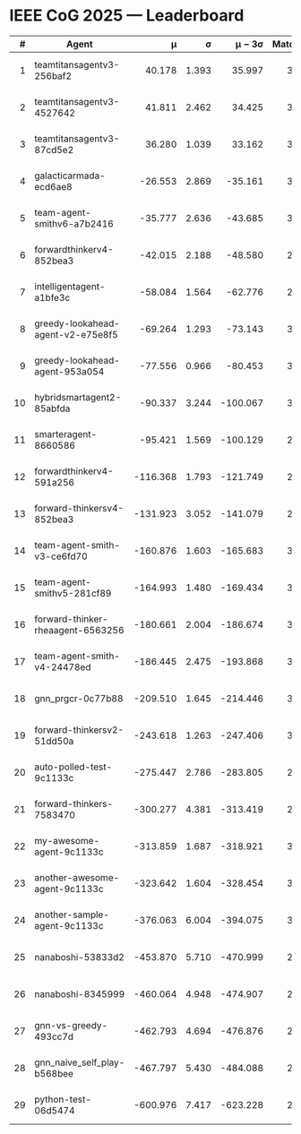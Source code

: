 # IEEE CoG 2025 — Leaderboard

| # | Agent | μ | σ | μ − 3σ | Matches | Updated |
|---:|---|---:|---:|---:|---:|---|
| 1 | teamtitansagentv3-256baf2 | 40.178 | 1.393 | 35.997 | 3492 | 2025-08-18 13:37 |
| 2 | teamtitansagentv3-4527642 | 41.811 | 2.462 | 34.425 | 3580 | 2025-08-18 13:37 |
| 3 | teamtitansagentv3-87cd5e2 | 36.280 | 1.039 | 33.162 | 3132 | 2025-08-18 13:37 |
| 4 | galacticarmada-ecd6ae8 | -26.553 | 2.869 | -35.161 | 3460 | 2025-08-18 13:37 |
| 5 | team-agent-smithv6-a7b2416 | -35.777 | 2.636 | -43.685 | 3240 | 2025-08-18 13:37 |
| 6 | forwardthinkerv4-852bea3 | -42.015 | 2.188 | -48.580 | 2636 | 2025-08-18 13:37 |
| 7 | intelligentagent-a1bfe3c | -58.084 | 1.564 | -62.776 | 2704 | 2025-08-18 13:37 |
| 8 | greedy-lookahead-agent-v2-e75e8f5 | -69.264 | 1.293 | -73.143 | 3296 | 2025-08-18 13:37 |
| 9 | greedy-lookahead-agent-953a054 | -77.556 | 0.966 | -80.453 | 3196 | 2025-08-18 13:37 |
| 10 | hybridsmartagent2-85abfda | -90.337 | 3.244 | -100.067 | 3261 | 2025-08-18 13:37 |
| 11 | smarteragent-8660586 | -95.421 | 1.569 | -100.129 | 2963 | 2025-08-18 13:37 |
| 12 | forwardthinkerv4-591a256 | -116.368 | 1.793 | -121.749 | 2841 | 2025-08-18 13:37 |
| 13 | forward-thinkersv4-852bea3 | -131.923 | 3.052 | -141.079 | 2645 | 2025-08-18 13:37 |
| 14 | team-agent-smith-v3-ce6fd70 | -160.876 | 1.603 | -165.683 | 3672 | 2025-08-18 13:37 |
| 15 | team-agent-smithv5-281cf89 | -164.993 | 1.480 | -169.434 | 3320 | 2025-08-18 13:37 |
| 16 | forward-thinker-rheaagent-6563256 | -180.661 | 2.004 | -186.674 | 3082 | 2025-08-18 13:37 |
| 17 | team-agent-smith-v4-24478ed | -186.445 | 2.475 | -193.868 | 3512 | 2025-08-18 13:37 |
| 18 | gnn_prgcr-0c77b88 | -209.510 | 1.645 | -214.446 | 3350 | 2025-08-18 13:37 |
| 19 | forward-thinkersv2-51dd50a | -243.618 | 1.263 | -247.406 | 3242 | 2025-08-18 13:37 |
| 20 | auto-polled-test-9c1133c | -275.447 | 2.786 | -283.805 | 2680 | 2025-08-18 13:37 |
| 21 | forward-thinkers-7583470 | -300.277 | 4.381 | -313.419 | 2920 | 2025-08-18 13:37 |
| 22 | my-awesome-agent-9c1133c | -313.859 | 1.687 | -318.921 | 3520 | 2025-08-18 13:37 |
| 23 | another-awesome-agent-9c1133c | -323.642 | 1.604 | -328.454 | 3640 | 2025-08-18 13:37 |
| 24 | another-sample-agent-9c1133c | -376.063 | 6.004 | -394.075 | 3040 | 2025-08-18 13:37 |
| 25 | nanaboshi-53833d2 | -453.870 | 5.710 | -470.999 | 2640 | 2025-08-18 13:37 |
| 26 | nanaboshi-8345999 | -460.064 | 4.948 | -474.907 | 2860 | 2025-08-18 13:37 |
| 27 | gnn-vs-greedy-493cc7d | -462.793 | 4.694 | -476.876 | 2740 | 2025-08-18 13:37 |
| 28 | gnn_naive_self_play-b568bee | -467.797 | 5.430 | -484.088 | 2840 | 2025-08-18 13:37 |
| 29 | python-test-06d5474 | -600.976 | 7.417 | -623.228 | 2610 | 2025-08-18 13:37 |
